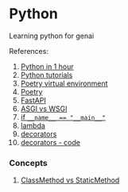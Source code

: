 # Python
Learning python for genai 

References: 

1. [Python in 1 hour](https://www.youtube.com/watch?v=kqtD5dpn9C8)
2. [Python tutorials](https://www.programiz.com/python-programming/getting-started)
3. [Poetry virtual environment](https://www.youtube.com/watch?v=Ji2XDxmXSOM)
4. [Poetry](https://www.youtube.com/watch?v=XIdQ6gO3Anc)
5. [FastAPI](https://www.youtube.com/watch?v=iWS9ogMPOI0)
6. [ASGI vs WSGI](https://www.youtube.com/watch?v=vKjCkeJGbNk)
7. [if `__name__ == "__main__"`](https://www.youtube.com/watch?v=NB5LGzmSiCs)
8. [lambda](https://www.youtube.com/watch?v=HQNiSfb795A)
9. [decorators](https://www.youtube.com/watch?v=QH5fw9kxDQA)
10. [decorators - code](https://github.com/ArjanCodes/2023-decorator)



### Concepts
1. [ClassMethod vs StaticMethod ](https://stackoverflow.com/a/12179752)



